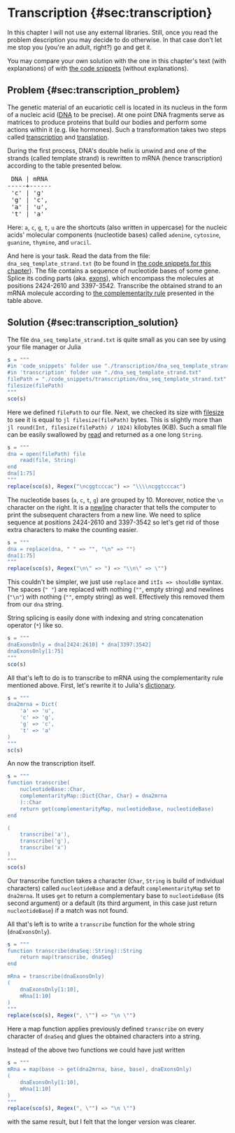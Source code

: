 # Transcription {#sec:transcription}

In this chapter I will not use any external libraries. Still, once you read the
problem description you may decide to do otherwise. In that case don't let me
stop you (you're an adult, right?) go and get it.

You may compare your own solution with the one in this chapter's text (with
explanations) of with [the code
snippets](https://github.com/b-lukaszuk/BS_wJ_eng/tree/main/code_snippets/transcription)
(without explanations).

## Problem {#sec:transcription_problem}

The genetic material of an eucariotic cell is located in its nucleus in the form
of a nucleic acid ([DNA](https://en.wikipedia.org/wiki/DNA) to be precise). At
one point DNA fragments serve as matrices to produce proteins that build our
bodies and perform some actions within it (e.g. like hormones). Such a
transformation takes two steps called
[transcription](https://en.wikipedia.org/wiki/Transcription_(biology)) and
[translation](https://en.wikipedia.org/wiki/Translation_(biology)).

During the first process, DNA's double helix is unwind and one of the strands
(called template strand) is rewritten to mRNA (hence transcription) according to
the table presented below.

<pre>
 DNA | mRNA
-----+------
 'c' | 'g'
 'g' | 'c',
 'a' | 'u',
 't' | 'a'
</pre>

Here: `a`, `c`, `g`, `t`, `u` are the shortcuts (also written in uppercase) for
the nucleic acids' molecular components (nucleotide bases) called `adenine`,
`cytosine`, `guanine`, `thymine`, and `uracil`.

And here is your task. Read the data from the file:
`dna_seq_template_strand.txt` (to be found in [the code snippets for this
chapter](https://github.com/b-lukaszuk/BS_wJ_eng/tree/main/code_snippets/transcription)).
The file contains a sequence of nucleotide bases of some gene. Splice its coding
parts (aka. [exons](https://en.wikipedia.org/wiki/Exon)), which encompass the
molecules at positions 2424-2610 and 3397-3542. Transcribe the obtained strand
to an mRNA molecule according to [the complementarity
rule](https://en.wikipedia.org/wiki/Complementarity_(molecular_biology)#DNA_and_RNA_base_pair_complementarity)
presented in the table above.

## Solution {#sec:transcription_solution}

The file `dna_seq_template_strand.txt` is quite small as you can see by using
your file manager or Julia

```jl
s = """
#in 'code_snippets' folder use "./transcription/dna_seq_template_strand.txt"
#in 'transcription' folder use "./dna_seq_template_strand.txt"
filePath = "./code_snippets/transcription/dna_seq_template_strand.txt"
filesize(filePath)
"""
sco(s)
```

Here we defined `filePath` to our file. Next, we checked its size with
[filesize](https://docs.julialang.org/en/v1/base/file/#Base.filesize) to see it
is equal to `jl filesize(filePath)` bytes. This is slightly more than
 `jl round(Int, filesize(filePath) / 1024)` kilobytes (KiB). Such a small file
can be easily swallowed by
[read](https://docs.julialang.org/en/v1/base/io-network/#Base.read) and returned
as a one long `String`.

```jl
s = """
dna = open(filePath) file
	read(file, String)
end
dna[1:75]
"""
replace(sco(s), Regex("\ncggtcccac") => "\\\\ncggtcccac")
```

The nucleotide bases (`a`, `c`, `t`, `g`) are grouped by 10. Moreover, notice
the `\n` character on the right. It is a
[newline](https://en.wikipedia.org/wiki/Newline) character that tells the
computer to print the subsequent characters from a new line. We need to splice
sequence at positions 2424-2610 and 3397-3542 so let's get rid of those extra
characters to make the counting easier.

```jl
s = """
dna = replace(dna, " " => "", "\n" => "")
dna[1:75]
"""
replace(sco(s), Regex("\n\" => ") => "\\n\" => \"")
```

This couldn't be simpler, we just use `replace` and `itIs => shouldBe` syntax.
The spaces (`" "`) are replaced with nothing (`""`, empty string) and newlines
(`"\n"`) with nothing (`""`, empty string) as well. Effectively this removed
them from our `dna` string.

String splicing is easily done with indexing and string concatenation operator
(`*`) like so.

```jl
s = """
dnaExonsOnly = dna[2424:2610] * dna[3397:3542]
dnaExonsOnly[1:75]
"""
sco(s)
```

All that's left to do is to transcribe to mRNA using the complementarity rule
mentioned above. First, let's rewrite it to Julia's
[dictionary](https://b-lukaszuk.github.io/RJ_BS_eng/julia_language_decision_making#sec:julia_language_dictionaries).

```jl
s = """
dna2mrna = Dict(
    'a' => 'u',
    'c' => 'g',
    'g' => 'c',
    't' => 'a'
)
"""
sc(s)
```

An now the transcription itself.

```jl
s = """
function transcribe(
    nucleotideBase::Char,
    complementarityMap::Dict{Char, Char} = dna2mrna
    )::Char
    return get(complementarityMap, nucleotideBase, nucleotideBase)
end

(
	transcribe('a'),
	transcribe('g'),
	transcribe('x')
)
"""
sco(s)
```

Our transcribe function takes a character (`Char`, `String` is build of
individual characters) called `nucleotideBase` and a default
`complementarityMap` set to `dna2mrna`. It uses `get` to return a complementary
base to `nucleotideBase` (its second argument) or a default (its third argument,
in this case just return `nucleotideBase`) if a match was not found.

All that's left is to write a `transcribe` function for the whole string
(`dnaExonsOnly`).

```jl
s = """
function transcribe(dnaSeq::String)::String
    return map(transcribe, dnaSeq)
end

mRna = transcribe(dnaExonsOnly)
(
	dnaExonsOnly[1:10],
	mRna[1:10]
)
"""
replace(sco(s), Regex(", \"") => "\n \"")
```

Here a map function applies previously defined `transcribe` on every character
of `dnaSeq` and glues the obtained characters into a string.

Instead of the above two functions we could have just written

```jl
s = """
mRna = map(base -> get(dna2mrna, base, base), dnaExonsOnly)
(
	dnaExonsOnly[1:10],
	mRna[1:10]
)
"""
replace(sco(s), Regex(", \"") => "\n \"")
```

with the same result, but I felt that the longer version was clearer.
